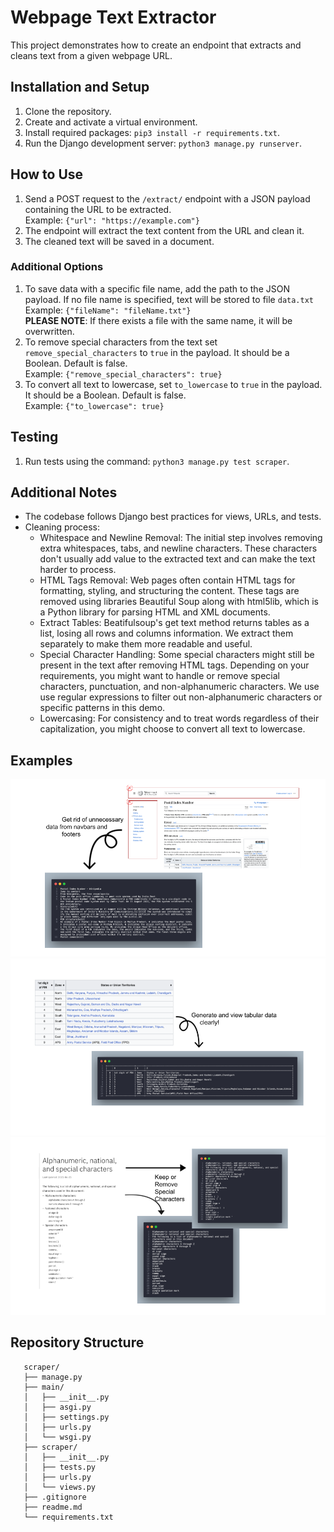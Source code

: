 # Webpage Text Extractor

This project demonstrates how to create an endpoint that extracts and cleans text from a given webpage URL.

## Installation and Setup

1. Clone the repository.
2. Create and activate a virtual environment.
3. Install required packages: `pip3 install -r requirements.txt`.
4. Run the Django development server: `python3 manage.py runserver`.

## How to Use

1. Send a POST request to the `/extract/` endpoint with a JSON payload containing the URL to be extracted.\
   Example: `{"url": "https://example.com"}`
2. The endpoint will extract the text content from the URL and clean it.
3. The cleaned text will be saved in a document.

### Additional Options

1. To save data with a specific file name, add the path to the  JSON payload. If no file name is specified, text will be stored to file `data.txt`\
   Example: `{"fileName": "fileName.txt"}`\
   **PLEASE NOTE**: If there exists a file with the same name, it will be overwritten.
2. To remove special characters from the text set `remove_special_characters` to `true` in the payload. It should be a Boolean. Default is false.\
   Example: `{"remove_special_characters": true}`
3. To convert all text to lowercase, set `to_lowercase` to `true` in the payload. It should be a Boolean. Default is false.\
   Example: `{"to_lowercase": true}`

## Testing

1. Run tests using the command: `python3 manage.py test scraper`.

## Additional Notes

- The codebase follows Django best practices for views, URLs, and tests.
- Cleaning process:
   - Whitespace and Newline Removal:
      The initial step involves removing extra whitespaces, tabs, and newline characters. These characters don't usually add value to the extracted text and can make the text harder to process.
   - HTML Tags Removal:
      Web pages often contain HTML tags for formatting, styling, and structuring the content. These tags are removed using libraries Beautiful Soup along with html5lib, which is a Python library for parsing HTML and XML documents.
   - Extract Tables:
      Beatifulsoup's get text method returns tables as a list, losing all rows and columns information. We extract them separately to make them more readable and useful.
   - Special Character Handling:
      Some special characters might still be present in the text after removing HTML tags. Depending on your requirements, you might want to handle or remove special characters, punctuation, and non-alphanumeric characters. We use use regular expressions to filter out non-alphanumeric characters or specific patterns in this demo. 
   - Lowercasing:
      For consistency and to treat words regardless of their capitalization, you might choose to convert all text to lowercase.

## Examples

![](https://github.com/pri1311/scraper/blob/master/examples/main_content.png)
![](https://github.com/pri1311/scraper/blob/master/examples/tables.png)
![](https://github.com/pri1311/scraper/blob/master/examples/special_chars.png)

## Repository Structure
```
   scraper/
   ├── manage.py
   ├── main/
   │   ├── __init__.py
   │   ├── asgi.py
   │   ├── settings.py
   │   ├── urls.py
   │   └── wsgi.py
   ├── scraper/
   │   ├── __init__.py
   │   ├── tests.py
   │   ├── urls.py
   │   └── views.py
   ├── .gitignore
   ├── readme.md
   └── requirements.txt
```